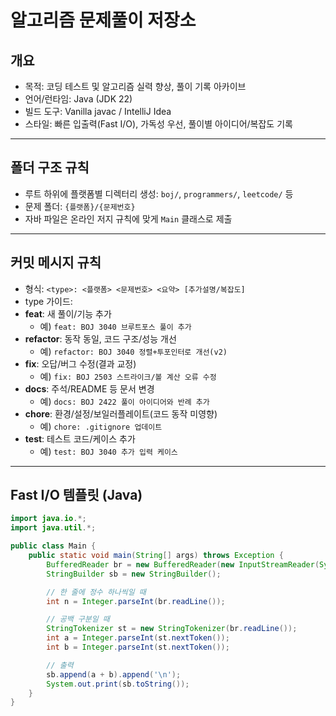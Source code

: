 # 알고리즘 문제풀이 저장소

## 개요
- 목적: 코딩 테스트 및 알고리즘 실력 향상, 풀이 기록 아카이브
- 언어/런타임: Java (JDK 22)
- 빌드 도구: Vanilla javac / IntelliJ Idea
- 스타일: 빠른 입출력(Fast I/O), 가독성 우선, 풀이별 아이디어/복잡도 기록

---

## 폴더 구조 규칙
- 루트 하위에 플랫폼별 디렉터리 생성: `boj/`, `programmers/`, `leetcode/` 등
- 문제 폴더: `{플랫폼}/{문제번호}`
- 자바 파일은 온라인 저지 규칙에 맞게 `Main` 클래스로 제출

---

## 커밋 메시지 규칙
- 형식: `<type>: <플랫폼> <문제번호> <요약> [추가설명/복잡도]`
- type 가이드:
- **feat**: 새 풀이/기능 추가  
  - 예) `feat: BOJ 3040 브루트포스 풀이 추가`
- **refactor**: 동작 동일, 코드 구조/성능 개선  
  - 예) `refactor: BOJ 3040 정렬+투포인터로 개선(v2)`
- **fix**: 오답/버그 수정(결과 교정)  
  - 예) `fix: BOJ 2503 스트라이크/볼 계산 오류 수정`
- **docs**: 주석/README 등 문서 변경  
  - 예) `docs: BOJ 2422 풀이 아이디어와 반례 추가`
- **chore**: 환경/설정/보일러플레이트(코드 동작 미영향)  
  - 예) `chore: .gitignore 업데이트`
- **test**: 테스트 코드/케이스 추가  
  - 예) `test: BOJ 3040 추가 입력 케이스`


---

## Fast I/O 템플릿 (Java)
```java
import java.io.*;
import java.util.*;

public class Main {
    public static void main(String[] args) throws Exception {
        BufferedReader br = new BufferedReader(new InputStreamReader(System.in));
        StringBuilder sb = new StringBuilder();

        // 한 줄에 정수 하나씩일 때
        int n = Integer.parseInt(br.readLine());

        // 공백 구분일 때
        StringTokenizer st = new StringTokenizer(br.readLine());
        int a = Integer.parseInt(st.nextToken());
        int b = Integer.parseInt(st.nextToken());

        // 출력
        sb.append(a + b).append('\n');
        System.out.print(sb.toString());
    }
}
```



  
